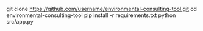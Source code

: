 git clone https://github.com/username/environmental-consulting-tool.git
cd environmental-consulting-tool
pip install -r requirements.txt
python src/app.py
